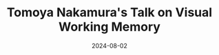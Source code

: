 ---
layout: post
title:  "Tomoya Nakamura's Talk on Visual Working Memory"
image: assets/images/gallery/11.jpg
date: 2024-08-02
excerpt: "Tomoya Nakamura, Ph.D., discusses the dimensionality of visual working memory, focusing on multidimensional information like faces."
permalink: /gallery/2024-08-02-tomoya-nakamura-talk/
---